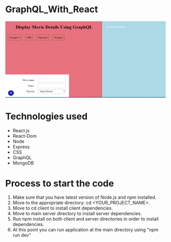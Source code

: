 # GraphQL_With_React

![](application.jpeg)

# Technologies used 
  - React.js   
  - React-Dom
  - Node
  - Express
  - CSS
  - GraphQL
  - MongoDB

  
  # Process to start the code
  
  1. Make sure that you have latest version of Node.js and npm installed.
  2. Move to the appropriate directory: cd <YOUR_PROJECT_NAME>.
  3. Move to cd client to install client dependencies. 
  4. Move to main server directory to install server dependencies.
  4. Run npm install on both client and server directories in order to install dependencies.
  5. At this point you can run application at the main directory using "npm run dev"

